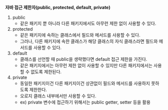 **자바 접근 제한자(public, protected, default, private)**

1. public
   * 같은 패키지 뿐 아니라 다른 패키지에서도 아무런 제한 없이 사용할 수 있다.
2. protected
   * 같은 패키지에 속하는 클래스에서 필드와 메서드를 사용할 수 있다.
   * 그러나, 다른 패키지에 속한 클래스가 해당 클래스의 자식 클래스라면 필드와 메서드를 사용할 수 있다.
3. default
   * 클래스를 선언할 때 public을 생략했다면 default 접근 제한을 가진다.
   * 같은 패키지에서는 아무런 제한 없이 사용할 수 있지만 다른 패키지에서는 사용할 수 없도록 제한된다.
4. private
   * 동일한 패키지이건 다른 패키지이건 상관없이 필드와 메서드를 사용하지 못하도록 제한한다.
   * 오로지 클래스 내부에서만 사용할 수 있다.
   * ex) private 변수에 접근하기 위해서는 public getter, setter 등을 활용
